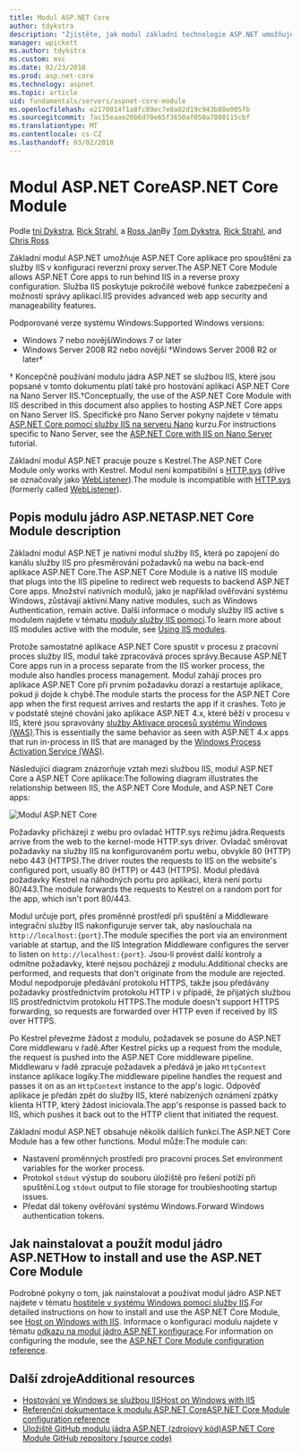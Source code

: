 ```yaml
---
title: Modul ASP.NET Core
author: tdykstra
description: "Zjistěte, jak modul základní technologie ASP.NET umožňuje Kestrel webového serveru použít jako reverzní proxy server služby IIS nebo IIS Express."
manager: wpickett
ms.author: tdykstra
ms.custom: mvc
ms.date: 02/23/2018
ms.prod: asp.net-core
ms.technology: aspnet
ms.topic: article
uid: fundamentals/servers/aspnet-core-module
ms.openlocfilehash: e2170014f1a8fc89ec7e0a02d19c943b88e005fb
ms.sourcegitcommit: 7ac15eaae20b6d70e65f3650af050a7880115cbf
ms.translationtype: MT
ms.contentlocale: cs-CZ
ms.lasthandoff: 03/02/2018
---
```

# <a name="aspnet-core-module"></a><span data-ttu-id="d45a1-103">Modul ASP.NET Core</span><span class="sxs-lookup"><span data-stu-id="d45a1-103">ASP.NET Core Module</span></span>

<span data-ttu-id="d45a1-104">Podle [tní Dykstra](https://github.com/tdykstra), [Rick Strahl](https://github.com/RickStrahl), a [Ross Jan](https://github.com/Tratcher)</span><span class="sxs-lookup"><span data-stu-id="d45a1-104">By [Tom Dykstra](https://github.com/tdykstra), [Rick Strahl](https://github.com/RickStrahl), and [Chris Ross](https://github.com/Tratcher)</span></span> 

<span data-ttu-id="d45a1-105">Základní modul ASP.NET umožňuje ASP.NET Core aplikace pro spouštění za služby IIS v konfiguraci reverzní proxy server.</span><span class="sxs-lookup"><span data-stu-id="d45a1-105">The ASP.NET Core Module allows ASP.NET Core apps to run behind IIS in a reverse proxy configuration.</span></span> <span data-ttu-id="d45a1-106">Služba IIS poskytuje pokročilé webové funkce zabezpečení a možnosti správy aplikací.</span><span class="sxs-lookup"><span data-stu-id="d45a1-106">IIS provides advanced web app security and manageability features.</span></span>

<span data-ttu-id="d45a1-107">Podporované verze systému Windows:</span><span class="sxs-lookup"><span data-stu-id="d45a1-107">Supported Windows versions:</span></span>

* <span data-ttu-id="d45a1-108">Windows 7 nebo novější</span><span class="sxs-lookup"><span data-stu-id="d45a1-108">Windows 7 or later</span></span>
* <span data-ttu-id="d45a1-109">Windows Server 2008 R2 nebo novější &#8224;</span><span class="sxs-lookup"><span data-stu-id="d45a1-109">Windows Server 2008 R2 or later&#8224;</span></span>

<span data-ttu-id="d45a1-110">&#8224; Koncepčně používání modulu jádra ASP.NET se službou IIS, které jsou popsané v tomto dokumentu platí také pro hostování aplikací ASP.NET Core na Nano Server IIS.</span><span class="sxs-lookup"><span data-stu-id="d45a1-110">&#8224;Conceptually, the use of the ASP.NET Core Module with IIS described in this document also applies to hosting ASP.NET Core apps on Nano Server IIS.</span></span> <span data-ttu-id="d45a1-111">Specifické pro Nano Server pokyny najdete v tématu [ASP.NET Core pomocí služby IIS na serveru Nano](xref:tutorials/nano-server) kurzu.</span><span class="sxs-lookup"><span data-stu-id="d45a1-111">For instructions specific to Nano Server, see the [ASP.NET Core with IIS on Nano Server](xref:tutorials/nano-server) tutorial.</span></span>

<span data-ttu-id="d45a1-112">Základní modul ASP.NET pracuje pouze s Kestrel.</span><span class="sxs-lookup"><span data-stu-id="d45a1-112">The ASP.NET Core Module only works with Kestrel.</span></span> <span data-ttu-id="d45a1-113">Modul není kompatibilní s [HTTP.sys](xref:fundamentals/servers/httpsys) (dříve se označovaly jako [WebListener](xref:fundamentals/servers/weblistener)).</span><span class="sxs-lookup"><span data-stu-id="d45a1-113">The module is incompatible with [HTTP.sys](xref:fundamentals/servers/httpsys) (formerly called [WebListener](xref:fundamentals/servers/weblistener)).</span></span>

## <a name="aspnet-core-module-description"></a><span data-ttu-id="d45a1-114">Popis modulu jádro ASP.NET</span><span class="sxs-lookup"><span data-stu-id="d45a1-114">ASP.NET Core Module description</span></span>

<span data-ttu-id="d45a1-115">Základní modul ASP.NET je nativní modul služby IIS, která po zapojení do kanálu služby IIS pro přesměrování požadavků na webu na back-end aplikace ASP.NET Core.</span><span class="sxs-lookup"><span data-stu-id="d45a1-115">The ASP.NET Core Module is a native IIS module that plugs into the IIS pipeline to redirect web requests to backend ASP.NET Core apps.</span></span> <span data-ttu-id="d45a1-116">Množství nativních modulů, jako je například ověřování systému Windows, zůstávají aktivní.</span><span class="sxs-lookup"><span data-stu-id="d45a1-116">Many native modules, such as Windows Authentication, remain active.</span></span> <span data-ttu-id="d45a1-117">Další informace o moduly služby IIS active s modulem najdete v tématu [moduly služby IIS pomocí](xref:host-and-deploy/iis/modules).</span><span class="sxs-lookup"><span data-stu-id="d45a1-117">To learn more about IIS modules active with the module, see [Using IIS modules](xref:host-and-deploy/iis/modules).</span></span>

<span data-ttu-id="d45a1-118">Protože samostatné aplikace ASP.NET Core spustit v procesu z pracovní proces služby IIS, modul také zpracovává proces správy.</span><span class="sxs-lookup"><span data-stu-id="d45a1-118">Because ASP.NET Core apps run in a process separate from the IIS worker process, the module also handles process management.</span></span> <span data-ttu-id="d45a1-119">Modul zahájí proces pro aplikace ASP.NET Core při prvním požadavku dorazí a restartuje aplikace, pokud ji dojde k chybě.</span><span class="sxs-lookup"><span data-stu-id="d45a1-119">The module starts the process for the ASP.NET Core app when the first request arrives and restarts the app if it crashes.</span></span> <span data-ttu-id="d45a1-120">Toto je v podstatě stejné chování jako aplikace ASP.NET 4.x, které běží v procesu v IIS, které jsou spravovány [služby Aktivace procesů systému Windows (WAS)](/iis/manage/provisioning-and-managing-iis/features-of-the-windows-process-activation-service-was).</span><span class="sxs-lookup"><span data-stu-id="d45a1-120">This is essentially the same behavior as seen with ASP.NET 4.x apps that run in-process in IIS that are managed by the [Windows Process Activation Service (WAS)](/iis/manage/provisioning-and-managing-iis/features-of-the-windows-process-activation-service-was).</span></span>

<span data-ttu-id="d45a1-121">Následující diagram znázorňuje vztah mezi službou IIS, modul ASP.NET Core a ASP.NET Core aplikace:</span><span class="sxs-lookup"><span data-stu-id="d45a1-121">The following diagram illustrates the relationship between IIS, the ASP.NET Core Module, and ASP.NET Core apps:</span></span>

![Modul ASP.NET Core](aspnet-core-module/_static/ancm.png)

<span data-ttu-id="d45a1-123">Požadavky přicházejí z webu pro ovladač HTTP.sys režimu jádra.</span><span class="sxs-lookup"><span data-stu-id="d45a1-123">Requests arrive from the web to the kernel-mode HTTP.sys driver.</span></span> <span data-ttu-id="d45a1-124">Ovladač směrovat požadavky na služby IIS na konfigurovaném portu webu, obvykle 80 (HTTP) nebo 443 (HTTPS).</span><span class="sxs-lookup"><span data-stu-id="d45a1-124">The driver routes the requests to IIS on the website's configured port, usually 80 (HTTP) or 443 (HTTPS).</span></span> <span data-ttu-id="d45a1-125">Modul předává požadavky Kestrel na náhodných portu pro aplikaci, která není portu 80/443.</span><span class="sxs-lookup"><span data-stu-id="d45a1-125">The module forwards the requests to Kestrel on a random port for the app, which isn't port 80/443.</span></span>

<span data-ttu-id="d45a1-126">Modul určuje port, přes proměnné prostředí při spuštění a Middleware integrační služby IIS nakonfiguruje server tak, aby naslouchala na `http://localhost:{port}`.</span><span class="sxs-lookup"><span data-stu-id="d45a1-126">The module specifies the port via an environment variable at startup, and the IIS Integration Middleware configures the server to listen on `http://localhost:{port}`.</span></span> <span data-ttu-id="d45a1-127">Jsou-li provést další kontroly a odmítne požadavky, které nejsou pocházejí z modulu.</span><span class="sxs-lookup"><span data-stu-id="d45a1-127">Additional checks are performed, and requests that don't originate from the module are rejected.</span></span> <span data-ttu-id="d45a1-128">Modul nepodporuje předávání protokolu HTTPS, takže jsou předávány požadavky prostřednictvím protokolu HTTP i v případě, že přijatých službou IIS prostřednictvím protokolu HTTPS.</span><span class="sxs-lookup"><span data-stu-id="d45a1-128">The module doesn't support HTTPS forwarding, so requests are forwarded over HTTP even if received by IIS over HTTPS.</span></span>

<span data-ttu-id="d45a1-129">Po Kestrel převezme žádost z modulu, požadavek se posune do ASP.NET Core middlewaru v řadě.</span><span class="sxs-lookup"><span data-stu-id="d45a1-129">After Kestrel picks up a request from the module, the request is pushed into the ASP.NET Core middleware pipeline.</span></span> <span data-ttu-id="d45a1-130">Middlewaru v řadě zpracuje požadavek a předává je jako `HttpContext` instance aplikace logiky.</span><span class="sxs-lookup"><span data-stu-id="d45a1-130">The middleware pipeline handles the request and passes it on as an `HttpContext` instance to the app's logic.</span></span> <span data-ttu-id="d45a1-131">Odpověď aplikace je předán zpět do služby IIS, které nabízených oznámení zpátky klienta HTTP, který žádost iniciovala.</span><span class="sxs-lookup"><span data-stu-id="d45a1-131">The app's response is passed back to IIS, which pushes it back out to the HTTP client that initiated the request.</span></span>

<span data-ttu-id="d45a1-132">Základní modul ASP.NET obsahuje několik dalších funkcí.</span><span class="sxs-lookup"><span data-stu-id="d45a1-132">The ASP.NET Core Module has a few other functions.</span></span> <span data-ttu-id="d45a1-133">Modul může:</span><span class="sxs-lookup"><span data-stu-id="d45a1-133">The module can:</span></span>

* <span data-ttu-id="d45a1-134">Nastavení proměnných prostředí pro pracovní proces.</span><span class="sxs-lookup"><span data-stu-id="d45a1-134">Set environment variables for the worker process.</span></span>
* <span data-ttu-id="d45a1-135">Protokol `stdout` výstup do souboru úložiště pro řešení potíží při spuštění.</span><span class="sxs-lookup"><span data-stu-id="d45a1-135">Log `stdout` output to file storage for troubleshooting startup issues.</span></span>
* <span data-ttu-id="d45a1-136">Předat dál tokeny ověřování systému Windows.</span><span class="sxs-lookup"><span data-stu-id="d45a1-136">Forward Windows authentication tokens.</span></span>

## <a name="how-to-install-and-use-the-aspnet-core-module"></a><span data-ttu-id="d45a1-137">Jak nainstalovat a použít modul jádro ASP.NET</span><span class="sxs-lookup"><span data-stu-id="d45a1-137">How to install and use the ASP.NET Core Module</span></span>

<span data-ttu-id="d45a1-138">Podrobné pokyny o tom, jak nainstalovat a používat modul jádro ASP.NET najdete v tématu [hostitele v systému Windows pomocí služby IIS](xref:host-and-deploy/iis/index).</span><span class="sxs-lookup"><span data-stu-id="d45a1-138">For detailed instructions on how to install and use the ASP.NET Core Module, see [Host on Windows with IIS](xref:host-and-deploy/iis/index).</span></span> <span data-ttu-id="d45a1-139">Informace o konfiguraci modulu najdete v tématu [odkazu na modul jádro ASP.NET konfigurace](xref:host-and-deploy/aspnet-core-module).</span><span class="sxs-lookup"><span data-stu-id="d45a1-139">For information on configuring the module, see the [ASP.NET Core Module configuration reference](xref:host-and-deploy/aspnet-core-module).</span></span>

## <a name="additional-resources"></a><span data-ttu-id="d45a1-140">Další zdroje</span><span class="sxs-lookup"><span data-stu-id="d45a1-140">Additional resources</span></span>

* [<span data-ttu-id="d45a1-141">Hostování ve Windows se službou IIS</span><span class="sxs-lookup"><span data-stu-id="d45a1-141">Host on Windows with IIS</span></span>](xref:host-and-deploy/iis/index)
* [<span data-ttu-id="d45a1-142">Referenční dokumentace k modulu ASP.NET Core</span><span class="sxs-lookup"><span data-stu-id="d45a1-142">ASP.NET Core Module configuration reference</span></span>](xref:host-and-deploy/aspnet-core-module)
* [<span data-ttu-id="d45a1-143">Úložiště GitHub modulu jádra ASP.NET (zdrojový kód)</span><span class="sxs-lookup"><span data-stu-id="d45a1-143">ASP.NET Core Module GitHub repository (source code)</span></span>](https://github.com/aspnet/AspNetCoreModule)

